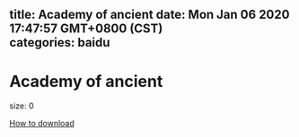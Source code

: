 
title: Academy of ancient
date: Mon Jan 06 2020 17:47:57 GMT+0800 (CST)    
categories: baidu
---

# Academy of ancient
size: 0
 
 

[How to download](https://bpcam.bemobtrk.com/go/2ceec3aa-1ca2-46d6-b9ff-aaa5c184517c?jno=5328)